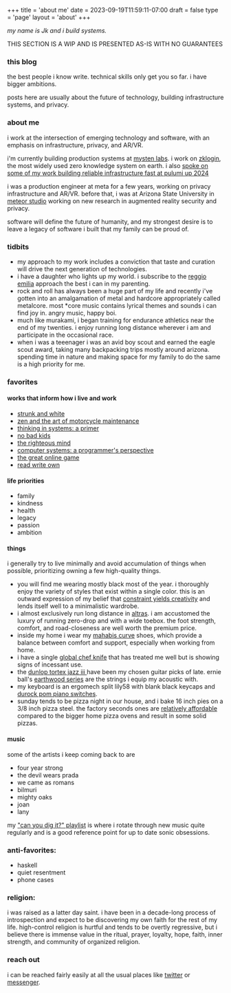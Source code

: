+++
title = 'about me'
date = 2023-09-19T11:59:11-07:00
draft = false
type = 'page'
layout = 'about'
+++

_my name is Jk and i build systems._

THIS SECTION IS A WIP AND IS PRESENTED AS-IS WITH NO GUARANTEES

### this blog

the best people i know write. technical skills only get you so far. i have bigger ambitions.

posts here are usually about the future of technology, building infrastructure systems, and privacy.

### about me

i work at the intersection of emerging technology and software, with an emphasis on infrastructure, privacy, and AR/VR.

i'm currently building production systems at <a href="https://mystenlabs.com" target="_blank">mysten labs</a>. i work on <a href="https://blog.sui.io/zklogin-salt-server-architecture/" target="_blank">zklogin</a>, the most widely used zero knowledge system on earth. i also <a href="https://www.youtube.com/watch?v=EQwpC02CQ9k" target="_blank">spoke on some of my work building reliable infrastructure fast at pulumi up 2024</a>

i was a production engineer at meta for a few years, working on privacy infrastructure and AR/VR. before that, i was at Arizona State University in <a href="http://meteor.ame.asu.edu" target="_blank">meteor studio</a> working on new research in augmented reality security and privacy.

software will define the future of humanity, and my strongest desire is to leave a legacy of software i built that my family can be proud of.

### tidbits

- my approach to my work includes a conviction that taste and curation will drive the next generation of technologies.
- i have a daughter who lights up my world. i subscribe to the <a href="https://en.wikipedia.org/wiki/Reggio_Emilia_approach" target="_blank">reggio emilia</a> approach the best i can in my parenting.
- rock and roll has always been a huge part of my life and recently i've gotten into an amalgamation of metal and hardcore appropriately called metalcore. most \*core music contains lyrical themes and sounds i can find joy in. angry music, happy boi.
- much like murakami, i began training for endurance athletics near the end of my twenties. i enjoy running long distance wherever i am and participate in the occasional race.
- when i was a teeenager i was an avid boy scout and earned the eagle scout award, taking many backpacking trips mostly around arizona. spending time in nature and making space for my family to do the same is a high priority for me.

### favorites

#### works that inform how i live and work

- <a href="https://archive.org/details/pdfy-2_qp8jQ61OI6NHwa" target="_blank">strunk and white</a>
- <a href="https://archive.org/details/zenandtheartofmotorcyclemaintenancerobertpirsigm._833_V" target="_blank">zen and the art of motorcycle maintenance</a>
- <a href="https://www.amazon.com/Thinking-Systems-Donella-H-Meadows/dp/1603580557" target="_blank">thinking in systems: a primer</a>
- <a href="https://www.amazon.com/No-Bad-Kids-Toddler-Discipline/dp/1499351119" target="_blank">no bad kids</a>
- <a href="https://www.amazon.com/Righteous-Mind-Divided-Politics-Religion/dp/0307455777" target="_blank">the righteous mind</a>
- <a href="https://www.amazon.com/Computer-Systems-Programmers-Perspective-3rd/dp/013409266X" target="_blank">computer systems: a programmer's perspective</a>
- <a href="https://www.notboring.co/p/the-great-online-game" target="_blank">the great online game</a>
- <a href="https://readwriteown.com/" target="_blank">read write own</a>

#### life priorities

- family
- kindness
- health
- legacy
- passion
- ambition

#### things

i generally try to live minimally and avoid accumulation of things when possible, prioritizing owning a few high-quality things.

- you will find me wearing mostly black most of the year. i thoroughly enjoy the variety of styles that exist within a single color. this is an outward expression of my belief that <a href="https://x.com/after_ephemera/status/1968102054750302227" target="_blank">constraint yields creativity</a> and lends itself well to a minimalistic wardrobe.
- i almost exclusively run long distance in <a href="https://www.altrarunning.com/en-us/all-shoes?gad_campaignid=21768670950&gbraid=0AAAAADm0swc4KpS9FqbleaF7gl-Rah52v" target="_blank">altras</a>. i am accustomed the luxury of running zero-drop and with a wide toebox. the foot strength, comfort, and road-closeness are well worth the premium price.
- inside my home i wear my <a href="https://mahabis.com/products/curve-slippers" target="_blank">mahabis curve</a> shoes, which provide a balance between comfort and support, especially when working from home.
- i have a single <a href="https://www.globalcutleryusa.com/chef-knife-7-5-40th-anniv-g-78-ab" target="_blank">global chef knife</a> that has treated me well but is showing signs of incessant use.
- the <a href="https://www.jimdunlop.com/jazz-iii-pick-variety-pack-6-pack/" target="_blank">dunlop tortex jazz iii </a> have been my chosen guitar picks of late. ernie ball's <a href="https://www.ernieball.com/earthwood" target="_blank">earthwood series</a> are the strings i equip my acoustic with.
- my keyboard is an ergomech split lily58 with blank black keycaps and <a href="https://www.amazon.com/DUROCK-Switches-Keyboard-Performance-Mechanical/dp/B0CLJ8GN6F" target="_blank">durock pom piano switches</a>.
- sunday tends to be pizza night in our house, and i bake 16 inch pies on a 3/8 inch pizza steel. the factory seconds ones are <a href="https://www.amazon.com/dp/B0CFBBK9VF" target="_blank">relatively affordable</a> compared to the bigger home pizza ovens and result in some solid pizzas.

#### music

some of the artists i keep coming back to are

- four year strong
- the devil wears prada
- we came as romans
- bilmuri
- mighty oaks
- joan
- lany

my <a href="https://open.spotify.com/playlist/7KvLWWRsq6MJ8Dcgi5Tktt?si=9553c15b6c374a55" target="_blank">"can you dig it?" playlist</a> is where i rotate through new music quite regularly and is a good reference point for up to date sonic obsessions.

### anti-favorites:

- haskell
- quiet resentment
- phone cases

### religion:

i was raised as a latter day saint. i have been in a decade-long process of introspection and expect to be discovering my own faith for the rest of my life. high-control religion is hurtful and tends to be overtly regressive, but i believe there is immense value in the ritual, prayer, loyalty, hope, faith, inner strength, and community of organized religion.

### reach out

i can be reached fairly easily at all the usual places like <a href="https://twitter.com/after_ephemera" target="_blank">twitter</a> or <a href="https://www.facebook.com/lovedonesandzeros" target="_blank">messenger</a>.
